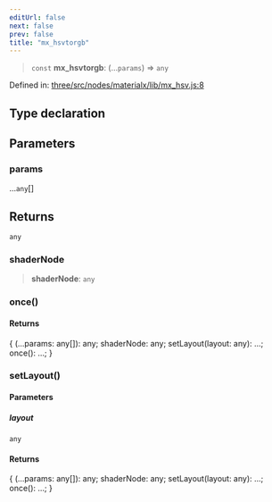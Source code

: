 ```yaml
---
editUrl: false
next: false
prev: false
title: "mx_hsvtorgb"
---
```


> `const` **mx\_hsvtorgb**: (...`params`) => `any`

Defined in: [three/src/nodes/materialx/lib/mx\_hsv.js:8](https://github.com/DefinitelyMaybe/three-i18n/blob/fa57b79433d1c349ffb23a78727299c8d4190136/three/src/nodes/materialx/lib/mx_hsv.js#L8)

## Type declaration

## Parameters

### params

...`any`[]

## Returns

`any`

### shaderNode

> **shaderNode**: `any`

### once()

#### Returns

\{ (...params: any\[\]): any; shaderNode: any; setLayout(layout: any): ...; once(): ...; \}

### setLayout()

#### Parameters

##### layout

`any`

#### Returns

\{ (...params: any\[\]): any; shaderNode: any; setLayout(layout: any): ...; once(): ...; \}
